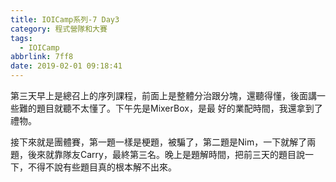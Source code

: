 ```yaml
---
title: IOICamp系列-7 Day3
category: 程式營隊和大賽
tags:
  - IOICamp
abbrlink: 7ff8
date: 2019-02-01 09:18:41
---
```

第三天早上是總召上的序列課程，前面上是整體分治跟分塊，還聽得懂，後面講一些難的題目就聽不太懂了。下午先是MixerBox，是最
好的業配時間，我還拿到了禮物。
<!-- more -->
接下來就是團體賽，第一題一樣是梗題，被騙了，第二題是Nim，一下就解了兩題，後來就靠隊友Carry，最終第三名。晚上是題解時間，把前三天的題目說一下，不得不說有些題目真的根本解不出來。